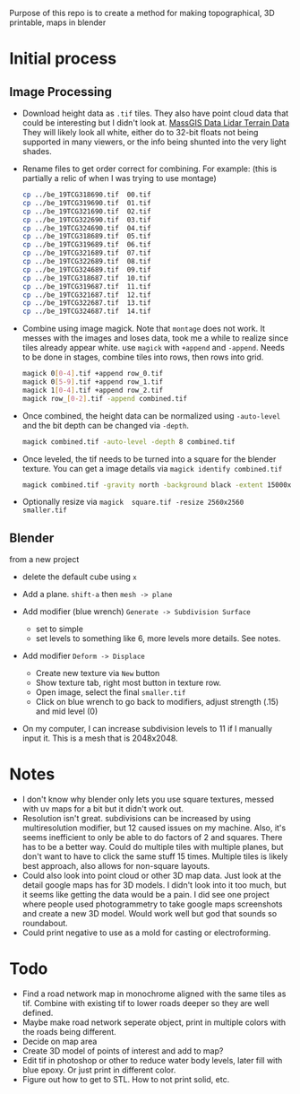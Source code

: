 Purpose of this repo is to create a method for making topographical, 3D printable, maps in blender

# Initial process

## Image Processing
- Download height data as `.tif` tiles. They also have point cloud data that could be interesting 
  but I didn't look at.
    [MassGIS Data Lidar Terrain Data](https://www.mass.gov/info-details/massgis-data-lidar-terrain-data)
  They will likely look all white, either do to 32-bit floats not being supported in many viewers, 
  or the info being shunted into the very light shades.

- Rename files to get order correct for combining. For example: (this is partially a relic of when 
  I was trying to use montage)
    ```sh
    cp ../be_19TCG318690.tif  00.tif
    cp ../be_19TCG319690.tif  01.tif
    cp ../be_19TCG321690.tif  02.tif
    cp ../be_19TCG322690.tif  03.tif
    cp ../be_19TCG324690.tif  04.tif
    cp ../be_19TCG318689.tif  05.tif
    cp ../be_19TCG319689.tif  06.tif
    cp ../be_19TCG321689.tif  07.tif
    cp ../be_19TCG322689.tif  08.tif
    cp ../be_19TCG324689.tif  09.tif
    cp ../be_19TCG318687.tif  10.tif
    cp ../be_19TCG319687.tif  11.tif
    cp ../be_19TCG321687.tif  12.tif
    cp ../be_19TCG322687.tif  13.tif
    cp ../be_19TCG324687.tif  14.tif
    ```

- Combine using image magick. Note that `montage` does not work. It messes with the images and 
  loses data, took me a while to realize since tiles already appear white. use `magick` with 
  `+append` and `-append`. Needs to be done in stages, combine tiles into rows, then rows into grid.
    ```sh
    magick 0[0-4].tif +append row_0.tif
    magick 0[5-9].tif +append row_1.tif
    magick 1[0-4].tif +append row_2.tif
    magick row_[0-2].tif -append combined.tif
    ```
- Once combined, the height data can be normalized using `-auto-level` and the bit depth can be 
  changed via `-depth`. 
    ```sh
    magick combined.tif -auto-level -depth 8 combined.tif
    ```

- Once leveled, the tif needs to be turned into a square for the blender texture. You can get a 
  image details via `magick identify combined.tif`
    ```sh
    magick combined.tif -gravity north -background black -extent 15000x15000 square.tif
    ```

- Optionally resize via `magick  square.tif -resize 2560x2560 smaller.tif`
 
## Blender
from a new project

- delete the default cube using `x`
- Add a plane. `shift-a` then `mesh -> plane`
- Add modifier (blue wrench) `Generate -> Subdivision Surface`
    - set to simple
    - set levels to something like 6, more levels more details. See notes.
- Add modifier `Deform -> Displace`
    - Create new texture via `New` button
    - Show texture tab, right most button in texture row.
    - Open image, select the final `smaller.tif`
    - Click on blue wrench to go back to modifiers, adjust strength (.15) and mid level (0)

- On my computer, I can increase subdivision levels to 11 if I manually input it. This is a mesh
  that is 2048x2048.



# Notes
- I don't know why blender only lets you use square textures, messed with uv maps for a bit but it
  didn't work out.
- Resolution isn't great. subdivisions can be increased by using multiresolution modifier, but 12 
  caused issues on my machine. Also, it's seems inefficient to only be able to do factors of 2 and 
  squares.  There has to be a better way. Could do multiple tiles with multiple planes, but don't 
  want to have to click the same stuff 15 times. Multiple tiles is likely best approach, also 
  allows for non-square layouts.
- Could also look into point cloud or other 3D map data. Just look at the detail google maps has for
  3D models. I didn't look into it too much, but it seems like getting the data would be a pain.
  I did see one project where people used photogrammetry to take google maps screenshots and
  create a new 3D model. Would work well but god that sounds so roundabout.
- Could print negative to use as a mold for casting or electroforming.

# Todo
- Find a road network map in monochrome aligned with the same tiles as tif. Combine with existing 
  tif to lower roads deeper so they are well defined.
- Maybe make road network seperate object, print in multiple colors with the roads being different.
- Decide on map area
- Create 3D model of points of interest and add to map?
- Edit tif in photoshop or other to reduce water body levels, later fill with blue epoxy. Or just
  print in different color.
- Figure out how to get to STL. How to not print solid, etc.

